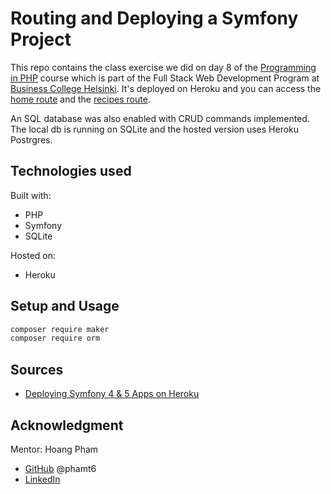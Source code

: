# Routing and Deploying a Symfony Project

This repo contains the class exercise we did on day 8 of the [Programming in PHP](https://github.com/laurielim/REACT21K_PHP) course which is part of the Full Stack Web Development Program at [Business College Helsinki](https://en.bc.fi/qualifications/full-stack-web-developer-program/). It's deployed on Heroku and you can access the [home route](//lit-bastion-54851.herokuapp.com/home) and the [recipes route](//lit-bastion-54851.herokuapp.com/recipes/all).

An SQL database was also enabled with CRUD commands implemented. The local db is running on SQLite and the hosted version uses Heroku Postrgres.

## Technologies used

Built with:

- PHP
- Symfony
- SQLite

Hosted on:

- Heroku

## Setup and Usage

```bash
composer require maker
composer require orm
```

## Sources

- [Deploying Symfony 4 & 5 Apps on Heroku](https://devcenter.heroku.com/articles/deploying-symfony4)

## Acknowledgment

Mentor: Hoang Pham

- [GitHub](https://github.com/phamt6) @phamt6
- [LinkedIn](https://www.linkedin.com/in/tienhoangpham/)
